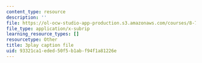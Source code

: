 ```yaml
---
content_type: resource
description: ''
file: https://ol-ocw-studio-app-production.s3.amazonaws.com/courses/8-701-introduction-to-nuclear-and-particle-physics-fall-2020/93321ca1eded50f5b1abf94f1a81226e_B53W30-GJ10.vtt
file_type: application/x-subrip
learning_resource_types: []
resourcetype: Other
title: 3play caption file
uid: 93321ca1-eded-50f5-b1ab-f94f1a81226e
---
```

